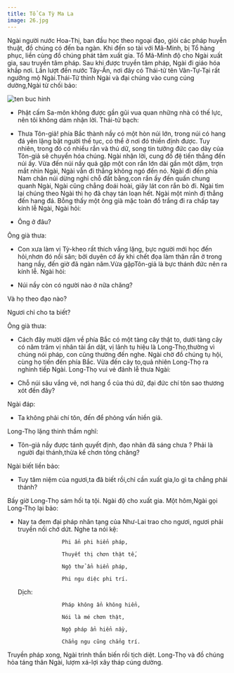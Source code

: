 ```yaml
---
title: Tổ Ca Tỳ Ma La
image: 26.jpg
---
```

Ngài người nước Hoa-Thị, ban đầu học theo ngoại đạo, giỏi các pháp huyễn thuật, đồ chúng có đến ba ngàn. Khi đến so tài với Mã-Minh, bị Tổ hàng phục, liền cùng đồ chúng phát tâm xuất gia. Tổ Mã-Minh độ cho Ngài xuất gia, sau truyền tâm pháp. Sau khi được truyền tâm pháp, Ngài đi giáo hóa khắp nơi. Lần lượt đến nước Tây-Ấn, nơi đây có Thái-tử tên Vân-Tự-Tại rất ngưỡng mộ Ngài.Thái-Tử thỉnh Ngài và đại chúng vào cung cúng dường,Ngài từ chối bảo:

![ten buc hinh](http://linhsonphatgiao.com/static/2016/04/tocaty.jpg "ten buc hinh")

- Phật cấm Sa-môn không được gần gũi vua quan những nhà có thế lực, nên tôi không dám nhận lời. Thái-tử bạch:

- Thưa Tôn-giả! phía Bắc thành nầy có một hòn núi lớn, trong núi có hang đá yên lặng bặt người thế tục, có thể ở nơi đó thiền định được. Tuy nhiên, trong đó có nhiều rắn và thú dữ, song tin tưởng đức cao dày của Tôn-giả sẽ chuyển hóa chúng. Ngài nhận lời, cung đồ đệ tiến thẳng đến núi ấy. Vừa đến núi nầy quả gặp một con rắn lớn dài gần một dặm, trợn mắt nhìn Ngài, Ngài vẫn đi thẳng không ngó đến nó. Ngài đi đến phía Nam chân núi dừng nghỉ chỗ đất bằng,con rắn ấy đến quấn chung quanh Ngài, Ngài cũng chẳng đoái hoài, giây lát con rắn bò đi. Ngài tìm lại chúng theo Ngài thì họ đã chạy tán loạn hết. Ngài một mình đi thẳng đến hang đá. Bỗng thấy một ông già mặc toàn đồ trắng đi ra chấp tay kính lễ Ngài, Ngài hỏi:

- Ông ở đâu?

Ông già thưa:

- Con xưa làm vị Tỳ-kheo rất thích vắng lặng, bực người mới học đến hỏi,nhơn đó nổi sân; bởi duyên cớ ấy khi chết đọa làm thân rắn ở trong hang nầy, đến giờ đã ngàn năm.Vừa gặpTôn-giả là bực thánh đức nên ra kính lễ. Ngài hỏi:

- Núi nầy còn có người nào ở nữa chăng?

Và họ theo đạo nào?

Ngươi chỉ cho ta biết?

Ông già thưa:

- Cách đây mười dặm về phía Bắc có một tàng cây thật to, dưới tàng cây có năm trăm vị nhân tài ẩn dật, vị lãnh tụ hiệu là Long-Thọ,thường vì chúng nói pháp, con cũng thường đến nghe. Ngài chờ đồ chúng tụ hội, cùng họ tiến đến phía Bắc. Vừa đến cây to,quả nhiên Long-Thọ ra nghinh tiếp Ngài. Long-Thọ vui vẻ đảnh lễ thưa Ngài:

- Chỗ núi sâu vắng vẻ, nơi hang ổ của thú dữ, đại đức chí tôn sao thương xót đến đây?

Ngài đáp:

- Ta không phải chí tôn, đến để phỏng vấn hiền giả.

Long-Thọ lặng thinh thầm nghĩ:

- Tôn-giả nầy được tánh quyết định, đạo nhãn đã sáng chưa ? Phải là người đại thánh,thừa kế chơn tông chăng?

Ngài biết liền bảo:

- Tuy tâm niệm của ngươi,ta đã biết rồi,chỉ cần xuất gia,lo gì ta chẳng phải thánh?

Bấy giờ Long-Thọ sám hối tạ tội. Ngài độ cho xuất gia. Một hôm,Ngài gọi Long-Thọ lại bảo:

- Nay ta đem đại pháp nhãn tạng của Như-Lai trao cho ngươi, ngươi phải truyền nối chớ dứt. Nghe ta nói kệ: 

                    Phi ẩn phi hiển pháp,

                    Thuyết thị chơn thật tế,

                    Ngộ thử ẩn hiển pháp,

                    Phi ngu diệc phi trí.

    Dịch:

                    Pháp không ẩn không hiển,

                    Nói là mé chơn thật,

                    Ngộ pháp ẩn hiển nầy,

                    Chẳng ngu cũng chẳng trí.

Truyền pháp xong, Ngài trình thần biến rồi tịch diệt. Long-Thọ và đồ chúng hỏa táng thân Ngài, lượm xá-lợi xây tháp cúng dường.